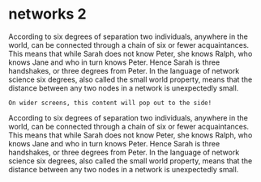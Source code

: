# networks 2


According to six degrees of separation two individuals, anywhere in the world, can be connected through a chain of six or fewer acquaintances. This means that while Sarah does not know Peter, she knows Ralph, who knows Jane and who in turn knows Peter. Hence Sarah is three handshakes, or three degrees from Peter. In the language of network science six degrees, also called the small world property, means that the distance between any two nodes in a network is unexpectedly small.
```{margin} 
On wider screens, this content will pop out to the side!
```
According to six degrees of separation two individuals, anywhere in the world, can be connected through a chain of six or fewer acquaintances. This means that while Sarah does not know Peter, she knows Ralph, who knows Jane and who in turn knows Peter. Hence Sarah is three handshakes, or three degrees from Peter. In the language of network science six degrees, also called the small world property, means that the distance between any two nodes in a network is unexpectedly small.